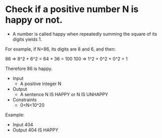 # Check if a positive number N is happy or not.

- A number is called happy when repeatedly summing the square of its digits yields 1.

For example, if N=86, its digits are 8 and 6, and then:

86 => 8^2 + 6^2 = 64 + 36 = 100
100 => 1^2 + 0^2 + 0^2 = 1

Therefore 86 is happy.

- Input
  - A positive integer N
- Output
  - A sentence N IS HAPPY or N IS UNHAPPY
- Constraints
  - 0<N<10^20

Example:
- Input
  404
- Output
  404 IS HAPPY
